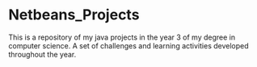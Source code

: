 # Netbeans_Projects
This is a repository of my java projects in the year 3 of my degree in computer science. 
A set of challenges and learning activities developed throughout the year.
